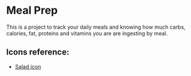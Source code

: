 # Meal Prep

This is a project to track your daily meals and knowing how much carbs, calories, fat, proteins and vitamins you are are ingesting by meal.


Icons reference:
---
* [Salad icon](http://www.iconarchive.com/show/desktop-buffet-icons-by-aha-soft/Salad-icon.html)
